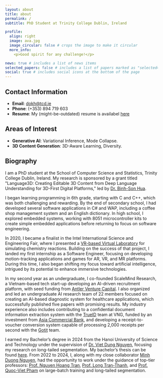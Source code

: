 ```yaml
---
layout: about
title: about
permalink: /
subtitle: PhD Student at Trinity College Dublin, Ireland

profile:
  align: right
  image: ava.jpg
  image_circular: false # crops the image to make it circular
  more_info: 
    <p>Good spirit for any challenge!</p>

news: true # includes a list of news items
selected_papers: false # includes a list of papers marked as "selected={true}"
social: true # includes social icons at the bottom of the page
---
```


## Contact Information
- **Email**: dokh@tcd.ie
- **Phone**: (+353) 894 719 603
- **Resume**: My (might-be-outdated) resume is availabel [here](assets/pdf/profile/cv.pdf)

## Areas of Interest
- **Generative AI**: Variational Inference, Mode Collapse.
- **3D Content Generation**: 3D-Aware Learning, Diversity.

## Biography 

I am a PhD student at the School of Computer Science and Statistics, Trinity College Dublin, Ireland. My research is sponsored by a grant titled "Language3D: Creating Editable 
3D Content from Deep Language Understanding for 3D-First Digital Platforms," led by [Dr. Binh-Son Hua](https://sonhua.github.io/).

I began learning programming in 6th grade, starting with C and C++, which was both challenging and rewarding. By the end of secondary school, I had developed several software 
applications in C# and WAP, including a coffee shop management system and an English dictionary. In high school, I explored embedded systems, working with 8051 microcontroller 
kits to create simple embedded applications before returning to focus on software engineering.

In 2020, I became a finalist in the Intel International Science and Engineering Fair, where I presented a [VR-based Virtual Laboratory](https://khoidoo.github.io/projects/virtual-chem-lab/) for simulating chemistry reactions. Building on the success of that project, I landed my first internship as a Software Engineer, focusing on developing motion-tracking applications and games for AR, VR, and MR platforms. During this time, I also began shifting my focus toward artificial intelligence, intrigued by its potential to enhance immersive technologies.

In my second year as an undergraduate, I co-founded ScaleMind Research, a Vietnam-based tech start-up developing an AI-driven recruitment platform, with seed funding from 
[Antler Venture Capital](https://www.antler.co/location/vietnam). I also organized and led an undergraduate AI research team of 22 members focused on creating an AI-based 
diagnostic system for healthcare applications, which successfully published five papers with promising results. My industry experience also includes contributing to a 
confidential document information extraction system with the [TrueID](https://www.linkedin.com/products/vng-digital-business-trueid/) team at VNG, funded by an investment 
from [Asia Commercial Bank](https://acb.com.vn/en), and developing a receipt-to-voucher conversion system capable of processing 2,000 receipts per second with the 
[Gotit](https://www.gotit.vn/) team.

I earned my Bachelor’s degree in 2024 from the Hanoi University of Science and Technology under the supervision of [Dr. Viet Dung Nguyen](https://scholar.google.com/citations?user=3FN8qi0AAAAJ&hl=en), focusing my research on long-tailed segmentation. My bachelor’s thesis can be found [here](assets/pdf/thesis/grad.pdf). From 2022 to 2024, I, along with my close collaborator [Minh Duong Nguyen](https://scholar.google.com/citations?user=3ea0RLkAAAAJ&hl=en), had the opportunity to work under the guidance of top-tier professors: [Prof. Nguyen Hoang Tran](https://nguyenhoangtran.github.io/), [Prof. Long Tran-Thanh](https://warwick.ac.uk/fac/sci/dcs/people/long_tran-thanh/), and 
[Prof. Quoc-Viet Pham](https://www.scss.tcd.ie/viet.pham/) on large-batch training and long-tailed segmentation.